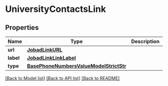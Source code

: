 # UniversityContactsLink


## Properties
Name | Type | Description | Notes
------------ | ------------- | ------------- | -------------
**url** | [**JobadLinkURL**](JobadLinkURL.md) |  | 
**label** | [**JobadLinkLinkLabel**](JobadLinkLinkLabel.md) |  | [optional] 
**type** | [**BasePhoneNumbersValueModelStrictStr**](BasePhoneNumbersValueModelStrictStr.md) |  | [optional] 

[[Back to Model list]](../README.md#documentation-for-models) [[Back to API list]](../README.md#documentation-for-api-endpoints) [[Back to README]](../README.md)


